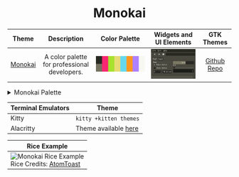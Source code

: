 <h1 align="center">Monokai</h1>

| Theme | Description | Color Palette | Widgets and UI Elements | GTK Themes |
| :---: | :---: | :---: | :---: | :---: |
| [Monokai](https://monokai.pro/) | A color palette for professional developers. | ![Monokai Palette](./monokai_palette.png) | ![Monokai Widgets and UI Elements](./monokai.png) | [Github Repo](https://github.com/mitch-kyle/monokai-gtk) |

<details>
<summary>Monokai Palette</summary>

| Code | Colour             | Hex       | Code | Colour             | Hex       |
|------|--------------------|-----------|------|--------------------|-----------|
| 1    | Background         | `#272822` | 9    | Background-bright  | `#75715E` |
| 2    | Red                | `#F92672` |	10	 | -									|						|
| 3    | Green              | `#A6E22E` | 11   | -									|						|
| 4    | Yellow             | `#E6DB74` | 12   | -									|						|
| 5	   | Blue	              | `#66D9EF` | 13   | -									|						|
| 6    | Orange             | `#FD971F` | 14   | -									|						|
| 7    | Purple             | `#AE81FF` | 15   | -									|						|
| 8    | Foreground         | `#F8F8F2` | 16	 | -								  | 				  |

</details> 

| Terminal Emulators | Theme	                                                                                                    |
|--------------------|------------------------------------------------------------------------------------------------------------|
| Kitty 						 | `kitty +kitten themes`                                                                                     |
| Alacritty 				 | Theme available [here](https://github.com/aarowill/base16-alacritty/blob/master/colors/base16-monokai.yml) |

| Rice Example |
| --- |
|![Monokai Rice Example](https://preview.redd.it/l6fhv09jo3h41.png?width=640&crop=smart&auto=webp&v=enabled&s=a6fd51bc7e09629c3f24f067e025a90d262dce3b)<br>Rice Credits: [AtomToast](https://github.com/AtomToast/dotfiles) |